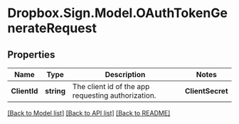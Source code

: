# Dropbox.Sign.Model.OAuthTokenGenerateRequest

## Properties

Name | Type | Description | Notes
------------ | ------------- | ------------- | -------------
**ClientId** | **string** |  The client id of the app requesting authorization.  | **ClientSecret** | **string** |  The secret token of your app.  | **Code** | **string** |  The code passed to your callback when the user granted access.  | **GrantType** | **string** |  When generating a new token use `authorization_code`.  | [default to "authorization_code"]**State** | **string** |  Same as the state you specified earlier.  | 

[[Back to Model list]](../README.md#documentation-for-models) [[Back to API list]](../README.md#documentation-for-api-endpoints) [[Back to README]](../README.md)

